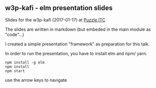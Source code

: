 ## w3p-kafi - elm presentation slides

Slides for the w3p-kafi (2017-01-17) at [Puzzle ITC](http://www.puzzle.ch)

The slides are written in markdown (but embeded in the main module as "code"...)

I created a simple presentation "framework" as preparation for this talk.

In order to run the presentation, you have to install elm and npm/ yarn.

```
npm install -g elm
npm install
npm start
```

use the arrow keys to navigate 
